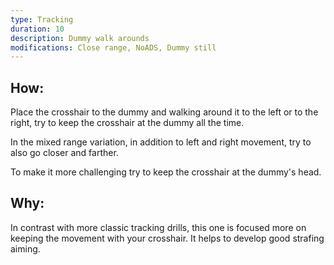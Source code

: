 ```yaml
---
type: Tracking
duration: 10
description: Dummy walk arounds
modifications: Close range, NoADS, Dummy still
---
```


## How:

Place the crosshair to the dummy and walking around it to the left or to the right, try to keep the crosshair at the dummy all the time.

In the mixed range variation, in addition to left and right movement, try to also go closer and farther.

To make it more challenging try to keep the crosshair at the dummy's head.

## Why:

In contrast with more classic tracking drills, this one is focused more on keeping the movement with your crosshair. It helps to develop good strafing aiming.
